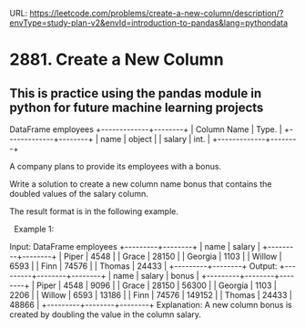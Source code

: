 URL: https://leetcode.com/problems/create-a-new-column/description/?envType=study-plan-v2&envId=introduction-to-pandas&lang=pythondata

# 2881. Create a New Column

## This is practice using the pandas module in python for future machine learning projects

DataFrame employees
+-------------+--------+
| Column Name | Type.  |
+-------------+--------+
| name        | object |
| salary      | int.   |
+-------------+--------+

A company plans to provide its employees with a bonus.

Write a solution to create a new column name bonus that contains the doubled values of the salary column.

The result format is in the following example.

 
Example 1:

Input:
DataFrame employees
+---------+--------+
| name    | salary |
+---------+--------+
| Piper   | 4548   |
| Grace   | 28150  |
| Georgia | 1103   |
| Willow  | 6593   |
| Finn    | 74576  |
| Thomas  | 24433  |
+---------+--------+
Output:
+---------+--------+--------+
| name    | salary | bonus  |
+---------+--------+--------+
| Piper   | 4548   | 9096   |
| Grace   | 28150  | 56300  |
| Georgia | 1103   | 2206   |
| Willow  | 6593   | 13186  |
| Finn    | 74576  | 149152 |
| Thomas  | 24433  | 48866  |
+---------+--------+--------+
Explanation: 
A new column bonus is created by doubling the value in the column salary.

